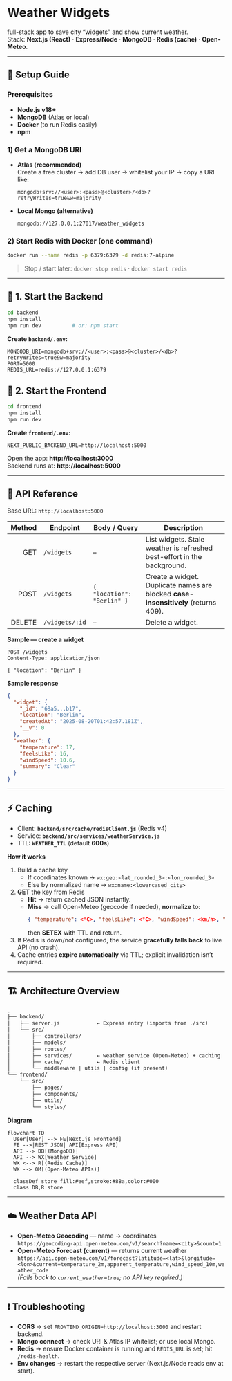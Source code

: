 # Weather Widgets

full-stack app to save city “widgets” and show current weather.  
Stack: **Next.js (React)** · **Express/Node** · **MongoDB** · **Redis (cache)** · **Open-Meteo**.

---

## 🚀 Setup Guide

### Prerequisites
- **Node.js v18+**
- **MongoDB** (Atlas or local)
- **Docker** (to run Redis easily)
- **npm**

### 1) Get a MongoDB URI
- **Atlas (recommended)**  
  Create a free cluster → add DB user → whitelist your IP → copy a URI like:
  ```
  mongodb+srv://<user>:<pass>@<cluster>/<db>?retryWrites=true&w=majority
  ```
- **Local Mongo (alternative)**
  ```
  mongodb://127.0.0.1:27017/weather_widgets
  ```

### 2) Start Redis with Docker (one command)
```bash
docker run --name redis -p 6379:6379 -d redis:7-alpine
```
> Stop / start later: `docker stop redis` · `docker start redis`

---

## 🔧 1. Start the Backend

```bash
cd backend
npm install
npm run dev          # or: npm start
```

**Create `backend/.env`:**
```env
MONGODB_URI=mongodb+srv://<user>:<pass>@<cluster>/<db>?retryWrites=true&w=majority
PORT=5000
REDIS_URL=redis://127.0.0.1:6379
```

## 🎯 2. Start the Frontend

```bash
cd frontend
npm install
npm run dev
```

**Create `frontend/.env`:**
```env
NEXT_PUBLIC_BACKEND_URL=http://localhost:5000
```

Open the app: **http://localhost:3000**  
Backend runs at: **http://localhost:5000**

---

## 🧾 API Reference

Base URL: `http://localhost:5000`

| Method | Endpoint         | Body / Query                 | Description |
|------:|-------------------|------------------------------|-------------|
| GET   | `/widgets`        | –                            | List widgets. Stale weather is refreshed best-effort in the background. |
| POST  | `/widgets`        | `{ "location": "Berlin" }`   | Create a widget. Duplicate names are blocked **case-insensitively** (returns 409). |
| DELETE| `/widgets/:id`    | –                            | Delete a widget. |

**Sample — create a widget**
```http
POST /widgets
Content-Type: application/json

{ "location": "Berlin" }
```

**Sample response**
```json
{
  "widget": {
    "_id": "68a5...b17",
    "location": "Berlin",
    "createdAt": "2025-08-20T01:42:57.181Z",
    "__v": 0
  },
  "weather": {
    "temperature": 17,
    "feelsLike": 16,
    "windSpeed": 10.6,
    "summary": "Clear"
  }
}
```

---

## ⚡ Caching 

- Client: **`backend/src/cache/redisClient.js`** (Redis v4)
- Service: **`backend/src/services/weatherService.js`**
- TTL: **`WEATHER_TTL`** (default **600s**)

**How it works**
1. Build a cache key  
   - If coordinates known → `wx:geo:<lat_rounded_3>:<lon_rounded_3>`  
   - Else by normalized name → `wx:name:<lowercased_city>`
2. **GET** the key from Redis  
   - **Hit** → return cached JSON instantly.  
   - **Miss** → call Open-Meteo (geocode if needed), **normalize** to:
     ```json
     { "temperature": <°C>, "feelsLike": <°C>, "windSpeed": <km/h>, "summary": "<text>" }
     ```
     then **SETEX** with TTL and return.
3. If Redis is down/not configured, the service **gracefully falls back** to live API (no crash).
4. Cache entries **expire automatically** via TTL; explicit invalidation isn’t required.

---

## 🏗 Architecture Overview

```txt
.
├── backend/
│   ├── server.js            ← Express entry (imports from ./src)
│   └── src/
│       ├── controllers/
│       ├── models/
│       ├── routes/
│       ├── services/        ← weather service (Open-Meteo) + caching
│       ├── cache/           ← Redis client
│       └── middleware | utils | config (if present)
└── frontend/
    └── src/
        ├── pages/
        ├── components/
        ├── utils/
        └── styles/
```

**Diagram**
```mermaid
flowchart TD
  User[User] --> FE[Next.js Frontend]
  FE -->|REST JSON| API[Express API]
  API --> DB[(MongoDB)]
  API --> WX[Weather Service]
  WX <--> R[(Redis Cache)]
  WX --> OM[(Open-Meteo APIs)]

  classDef store fill:#eef,stroke:#88a,color:#000
  class DB,R store
```

---

## ☁️ Weather Data API

- **Open-Meteo Geocoding** — name → coordinates  
  `https://geocoding-api.open-meteo.com/v1/search?name=<city>&count=1`
- **Open-Meteo Forecast (current)** — returns current weather  
  `https://api.open-meteo.com/v1/forecast?latitude=<lat>&longitude=<lon>&current=temperature_2m,apparent_temperature,wind_speed_10m,weather_code`  
  *(Falls back to `current_weather=true`; no API key required.)*

---

## ❗ Troubleshooting

- **CORS** → set `FRONTEND_ORIGIN=http://localhost:3000` and restart backend.  
- **Mongo connect** → check URI & Atlas IP whitelist; or use local Mongo.  
- **Redis** → ensure Docker container is running and `REDIS_URL` is set; hit `/redis-health`.  
- **Env changes** → restart the respective server (Next.js/Node reads env at start).

